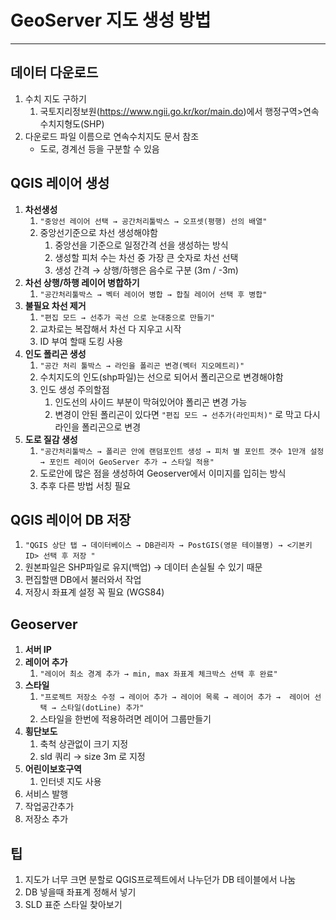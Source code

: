 # GeoServer 지도 생성 방법

---

>

## 데이터 다운로드

1. 수치 지도 구하기
   1. 국토지리정보원(https://www.ngii.go.kr/kor/main.do)에서 행정구역>연속수치지형도(SHP)
2. 다운로드 파일 이름으로 연속수치지도 문서 참조
   - 도로, 경계선 등을 구분할 수 있음 

## QGIS 레이어 생성 

1. **차선생성**
   1. `"중앙선 레이어 선택 → 공간처리툴박스 → 오프셋(평행) 선의 배열"`
   2. 중앙선기준으로 차선 생성해야함 
      1. 중앙선을 기준으로 일정간격 선을 생성하는 방식
      2. 생성할 피처 수는 차선 중 가장 큰 숫자로 차선 선택
      3. 생성 간격 → 상행/하행은 음수로 구분 (3m / -3m)
2. **차선 상행/하행 레이어 병합하기**
   1. `"공간처리툴박스 → 벡터 레이어 병합 → 합칠 레이어 선택 후 병합" `
3. **불필요 차선 제거**
   1. `"편집 모드 → 선추가 곡선 으로 눈대중으로 만들기"`
   2. 교차로는 복잡해서 차선 다 지우고 시작
   3. ID 부여 할때 도킹 사용
4. **인도 폴리곤 생성**
   1. `"공간 처리 툴박스 → 라인을 폴리곤 변경(벡터 지오메트리)"`
   2. 수치지도의 인도(shp파일)는 선으로 되어서 폴리곤으로 변경해야함 
   3. 인도 생성 주의할점
      1. 인도선의 사이드 부분이 막혀있어야 폴리곤 변경 가능 
      2. 변경이 안된 폴리곤이 있다면 `"편집 모드 → 선추가(라인피처)"` 로 막고 다시 라인을 폴리곤으로 변경
5. **도로 질감 생성**
   1. `"공간처리툴박스 → 폴리곤 안에 랜덤포인트 생성 → 피처 별 포인트 갯수 1만개 설정 → 포인트 레이어 GeoServer 추가 → 스타일 적용" `
   2. 도로안에 많은 점을 생성하여 Geoserver에서 이미지를 입히는 방식
   3. 추후 다른 방법 서칭 필요

## QGIS 레이어 DB 저장 

1. `"QGIS 상단 탭 → 데이터베이스 → DB관리자 → PostGIS(영문 테이블명) → <기본키ID> 선택 후 저장 "`
2. 원본파일은 SHP파일로 유지(백업) → 데이터 손실될 수 있기 때문 
3. 편집할땐 DB에서 불러와서 작업
4. 저장시 좌표계 설정 꼭 필요 (WGS84)

## Geoserver

1. **서버 IP** 
2. **레이어 추가** 
   1. `"레이어 최소 경계 추가 → min, max 좌표계 체크박스 선택 후 완료"`
3. **스타일**
   1. `"프로젝트 저장소 수정 → 레이어 추가 → 레이어 목록 → 레이어 추가 →  레이어 선택 → 스타일(dotLine) 추가"`
   2. 스타일을 한번에 적용하려면 레이어 그룹만들기
4. **횡단보도**
   1. 축척 상관없이 크기 지정 
   2. sld 쿼리 → size 3m 로 지정
5. **어린이보호구역**
   1. 인터넷 지도 사용 
6. 서비스 발행
7. 작업공간추가
8. 저장소 추가

## 팁

1. 지도가 너무 크면 분할로 QGIS프로젝트에서 나누던가 DB 테이블에서 나눔
2. DB 넣을때 좌표계 정해서 넣기
3. SLD 표준 스타일 찾아보기